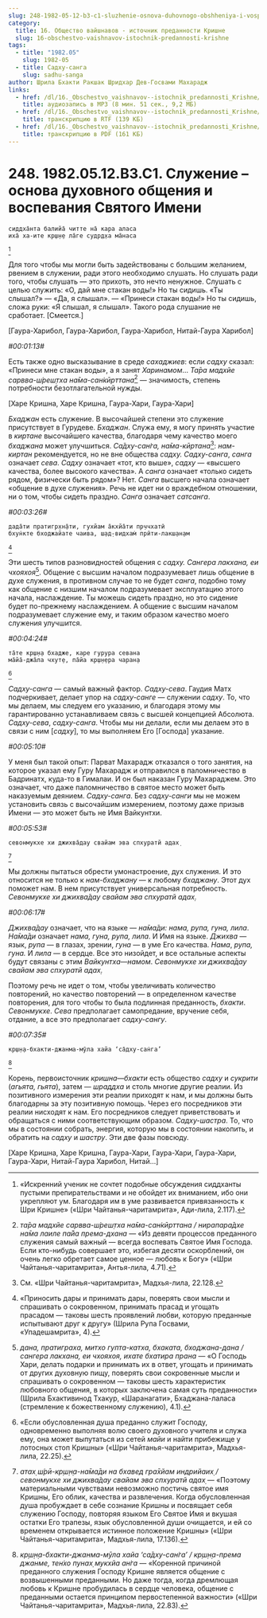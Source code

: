 ```yaml
---
slug: 248-1982-05-12-b3-c1-sluzhenie-osnova-duhovnogo-obshheniya-i-vospevaniya-svyatogo-imeni
category:
  title: 16. Общество вайшнавов - источник преданности Кришне
  slug: 16-obschestvo-vaishnavov-istochnik-predannosti-krishne
tags:
  - title: "1982.05"
    slug: 1982-05
  - title: Садху-санга
    slug: sadhu-sanga
author: Шрила Бхакти Ракшак Шридхар Дев-Госвами Махарадж
links:
  - href: /dl/16._Obschestvo_vaishnavov--istochnik_predannosti_Krishne/248_1982.05.12.B3.C1_SridharMj_Sluzhenie--osnova_duhovnogo_obshhenija_i_vospevanija_Svjatogo_Imeni.mp3
    title: аудиозапись в MP3 (8 мин. 51 сек., 9,2 МБ)
  - href: /dl/16._Obschestvo_vaishnavov--istochnik_predannosti_Krishne/248_1982.05.12.B3.C1_SridharMj_Sluzhenie--osnova_duhovnogo_obshhenija_i_vospevanija_Svjatogo_Imeni.rtf
    title: транскрипцию в RTF (139 КБ)
  - href: /dl/16._Obschestvo_vaishnavov--istochnik_predannosti_Krishne/248_1982.05.12.B3.C1_SridharMj_Sluzhenie--osnova_duhovnogo_obshhenija_i_vospevanija_Svjatogo_Imeni.pdf
    title: транскрипцию в PDF (161 КБ)
---
```


# 248. 1982.05.12.B3.C1. Служение – основа духовного общения и воспевания Святого Имени

    сиддха̄нта балийа̄ читте на̄ кара аласа
    иха̄ ха-ите кр̣ш̣н̣е ла̄ге судр̣д̣ха ма̄наса
[^_ftn1]

Для того чтобы мы могли быть задействованы с большим желанием, рвением в служении, ради этого необходимо слушать. Но слушать ради того, чтобы слушать — это прихоть, это нечто ненужное. Слушать с целью служить: «О, дай мне стакан воды!» Но ты сидишь. «Ты слышал?» — «Да, я слышал». — «Принеси стакан воды!» Но ты сидишь, сложа руки: «Я слышал, я слышал». Такого рода слушание не сработает. [Смеется.]

[Гаура-Харибол, Гаура-Харибол, Гаура-Харибол, Нитай-Гаура Харибол]

*#00:01:13#*

Есть также одно высказывание в среде *сахаджиев*: если *садху* сказал: «Принеси мне стакан воды», а я занят *Харинамом*… *Та̄ра мадхйе сарвва-ш́реш̣тха на̄ма-сан̇кӣрттана*[^_ftn2] — значимость, степень потребности безотлагательной нужды.

[Харе Кришна, Харе Кришна, Гаура-Хари, Гаура-Хари]

*Бхаджан* есть служение. В высочайшей степени это служение присутствует в Гурудеве. *Бхаджан*. Служа ему, я могу принять участие в *киртане* высочайшего качества, благодаря чему качество моего *бхаджана* может улучшиться. *Са̄дху-сан̇га, на̄ма-кӣртана*[^_ftn3]: *нам-киртан* рекомендуется, но не вне общества *садху. Садху-санга*, *санга* означает *сева*. *Садху* означает «тот, кто выше», *садху* — «высшего качества, более высокого качества». А *санга* означает «только сидеть рядом, физически быть рядом»? Нет. *Санга* высшего начала означает «общение в духе служения». Речь не идет ни о враждебном отношении, ни о том, чтобы сидеть праздно. *Санга* означает *сатсанга*.

*#00:03:26#*

    дада̄ти пратигр̣хн̣а̄ти, гухйам а̄кхйа̄ти пр̣ччхатӣ
    бхун̇кте бходжайате чаива, ш̣ад̣-видхам̇ прӣти-лакш̣ан̣ам
[^_ftn4]

Эти шесть типов разновидностей общения с *садху. Сангера лакхана, еи чхояхоя*[^_ftn5]. Общение с высшим началом подразумевает лишь общение в духе служения, в противном случае то не будет *санга*, подобно тому как общение с низшим началом подразумевает эксплуатацию этого начала, наслаждение. Ты можешь сидеть праздно, но это сидение будет по-прежнему наслаждением. А общение с высшим началом подразумевает служение ему, и таким образом качество моего служения улучшится.

*#00:04:24#*

    та̄те кр̣ш̣н̣а бхадже, каре гурура севана
    ма̄йа̄-джа̄ла чхут̣е, па̄йа кр̣ш̣н̣ера чаран̣а
[^_ftn6]

*Садху-санга* — самый важный фактор. *Садху-сева*. Гаудия Матх подчеркивает, делает упор на *садху-санге* — служении *садху*. То, что мы делаем, мы следуем его указанию, и благодаря этому мы гарантированно устанавливаем связь с высшей концепцией Абсолюта. *Садху-сева*, *садху-санга*. Чтобы мы ни делали, если мы делаем это в связи с ним [*садху*], то мы выполняем Его [Господа] указание.

*#00:05:10#*

У меня был такой опыт: Парват Махарадж отказался о того занятия, на которое указал ему Гуру Махарадж и отправился в паломничество в Бадринатх, куда-то в Гималаи. И он был наказан Гуру Махараджем. Это означает, что даже паломничество в святое место может быть наказуемым деянием. *Садху-санга*. Без *садху-санги* мы не можем установить связь с высочайшим измерением, поэтому даже призыв Имени — это может быть не Имя Вайкунтхи.

*#00:05:53#*

    севонмукхе хи джихва̄дау свайам эва спхуратй адах̣
[^_ftn7]

Мы должны пытаться обрести умонастроение, дух служения. И это относится не только к *нам-бхаджану* — к любому *бхаджану*. Этот дух поможет нам. В нем присутствует универсальная потребность. *Севонмукхе хи джихва̄дау свайам эва спхуратй адах̣.*

*#00:06:17#*

*Джихва̄дау* означает, что на языке — *на̄ма̄ди: нама, рупа, гуна, лила*. *На̄ма̄ди* означает *нама, гуна, рупа, лила*. И Имя на языке. *Джихва* — язык, *рупа* — в глазах, зрении, *гуна* — в уме Его качества. *Нама*, *рупа, гуна.* И *лила* — в сердце. Все это низойдет, и все остальные аспекты будут связаны с этим *Вайкунтха*—*намом*. *Севонмукхе хи джихва̄дау свайам эва спхуратй адах̣.*

Поэтому речь не идет о том, чтобы увеличивать количество повторений, но качество повторений — в определенном качестве повторения, для того чтобы то была подлинная преданность, *бхакти*. *Севонмукхе*. *Сева* предполагает самопредание, вручение себя, отдание, а все это предполагает *садху-сангу*.

*#00:07:35#*

    кр̣ш̣н̣а-бхакти-джанма-мӯла хайа ‘са̄дху-сан̇га’
[^_ftn8]

Корень, первоисточник *кришна*—*бхакти* есть общество *садху* и *сукрити* (*агьята, гьята*), затем — *шраддха* и столь многие другие реалии. Из позитивного измерения эти реалии приходят к нам, и мы должны быть благодарны за эту позитивную помощь. Через его посредников эти реалии нисходят к нам. Его посредников следует приветствовать и обращаться с ними соответствующим образом. *Садху-шастра*. То, что мы в состоянии собрать, энергия, которую мы в состоянии накопить, и обратить на *садху* и *шастру*. Эти две фазы повсюду.

[Харе Кришна, Харе Кришна, Гаура-Хари, Гаура-Хари, Гаура-Хари, Гаура-Хари, Нитай-Гаура Харибол, Нитай…]



[^_ftn1]: «Искренний ученик не сочтет подобные обсуждения сиддханты пустыми препирательствами и не обойдет их вниманием, ибо они укрепляют ум. Благодаря им в уме развивается привязанность к Шри Кришне» («Шри Чайтанья-чаритамрита», Ади-лила, 2.117).

[^_ftn2]: *та̄ра мадхйе сарвва-ш́реш̣тха на̄ма-сан̇кӣрттана / нирапара̄дхе на̄ма лаиле па̄йа према-дхана* — «Из девяти процессов преданного служения самый важный — всегда воспевать Святое Имя Господа. Если кто-нибудь совершает это, избегая десяти оскорблений, он очень легко обретает самое ценное — любовь к Богу» («Шри Чайтанья-чаритамрита», Антья-лила, 4.71).

[^_ftn3]: См. «Шри Чайтанья-чаритамрита», Мадхья-лила, 22.128.

[^_ftn4]: «Приносить дары и принимать дары, поверять свои мысли и спрашивать о сокровенном, принимать прасад и угощать прасадом — таковы шесть проявлений любви, которую преданные испытывают друг к другу» (Шрила Рупа Госвами, «Упадешамрита», 4).

[^_ftn5]: *дана, пратиграха, митхо гупта-катха, бхаката, бходжана-дана / сангера лакхана, еи чхояхоя, ихате бхатира прана* — «О Господь Хари, делать подарки и принимать их в ответ, угощать и принимать от других духовную пищу, поверять свои сокровенные мысли и спрашивать о сокровенном — таковы шесть характеристик любовного общения, в которых заключена самая суть преданности» (Шрила Бхактивинод Тхакур, «Шаранагати», Бхаджана-лаласа (стремление к божественному служению), 4.1).

[^_ftn6]: «Если обусловленная душа преданно служит Господу, одновременно выполняя волю своего духовного учителя и служа ему, она может выпутаться из сетей *майи* и найти прибежище у лотосных стоп Кришны» («Шри Чайтанья-чаритамрита», Мадхья-лила, 22.25).

[^_ftn7]: *атах̣ ш́рӣ-кр̣ш̣н̣а-на̄ма̄ди на бхавед гра̄хйам индрийаих̣ / севонмукхе хи джихва̄дау свайам эва спхуратй адах̣* — «Поэтому материальными чувствами невозможно постичь святое имя Кришны, Его облик, качества и развлечения. Когда обусловленная душа пробуждает в себе сознание Кришны и посвящает себя служению Господу, повторяя языком Его Святое Имя и вкушая остатки Его трапезы, язык обусловленной души очищается, и ей со временем открывается истинное положение Кришны» («Шри Чайтанья-чаритамрита», Мадхья-лила, 17.136).

[^_ftn8]: *кр̣ш̣н̣а-бхакти-джанма-мӯла хайа ‘са̄дху-сан̇га’ / кр̣ш̣н̣а-према джанме, тен̇хо пунах̣ мукхйа ан̇га* — «Коренной причиной преданного служения Господу Кришне является общение с возвышенными преданными. Но даже тогда, когда дремлющая любовь к Кришне пробудилась в сердце человека, общение с преданными остается принципом первостепенной важности» («Шри Чайтанья-чаритамрита», Мадхья-лила, 22.83).

